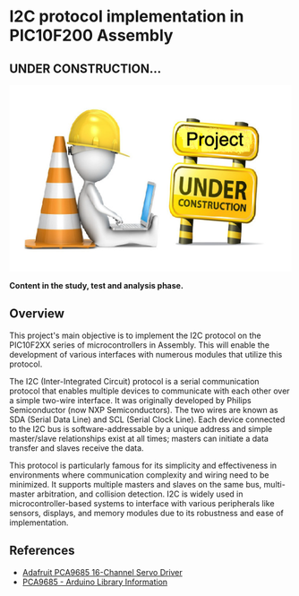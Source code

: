 # I2C protocol implementation in PIC10F200 Assembly

## UNDER CONSTRUCTION... 

![UNDER CONSTRUCTION...](../../images/under_construction.png)

**Content in the study, test and analysis phase.**


## Overview

This project's main objective is to implement the I2C protocol on the PIC10F2XX series of microcontrollers in Assembly. This will enable the development of various interfaces with numerous modules that utilize this protocol.


The I2C (Inter-Integrated Circuit) protocol is a serial communication protocol that enables multiple devices to communicate with each other over a simple two-wire interface. It was originally developed by Philips Semiconductor (now NXP Semiconductors). The two wires are known as SDA (Serial Data Line) and SCL (Serial Clock Line). Each device connected to the I2C bus is software-addressable by a unique address and simple master/slave relationships exist at all times; masters can initiate a data transfer and slaves receive the data.

This protocol is particularly famous for its simplicity and effectiveness in environments where communication complexity and wiring need to be minimized. It supports multiple masters and slaves on the same bus, multi-master arbitration, and collision detection. I2C is widely used in microcontroller-based systems to interface with various peripherals like sensors, displays, and memory modules due to its robustness and ease of implementation.




## References 


* [Adafruit PCA9685 16-Channel Servo Driver](https://learn.adafruit.com/16-channel-pwm-servo-driver?view=all)
* [PCA9685 - Arduino Library Information](https://github.com/janelia-arduino/PCA9685)